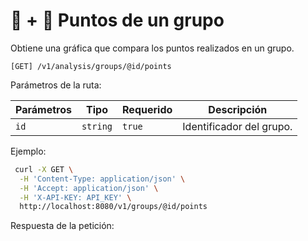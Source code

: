 # 👥 + 🎾 Puntos de un grupo

Obtiene una gráfica que compara los puntos realizados en un grupo.

```
[GET] /v1/analysis/groups/@id/points
```

Parámetros de la ruta:

| Parámetros | Tipo | Requerido | Descripción |
| ---------- | ---- | --------- | ----------- |
| `id` | `string` | `true` | Identificador del grupo. |

Ejemplo:

```bash
 curl -X GET \
  -H 'Content-Type: application/json' \
  -H 'Accept: application/json' \
  -H 'X-API-KEY: API_KEY' \
  http://localhost:8080/v1/groups/@id/points
```

Respuesta de la petición:

```json
```
